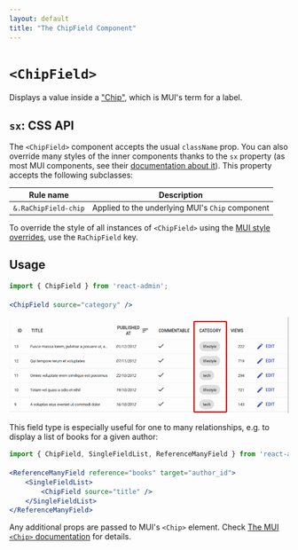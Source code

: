 ```yaml
---
layout: default
title: "The ChipField Component"
---
```


# `<ChipField>`

Displays a value inside a ["Chip"](https://mui.com/components/chips), which is MUI's term for a label.

## `sx`: CSS API

The `<ChipField>` component accepts the usual `className` prop. You can also override many styles of the inner components thanks to the `sx` property (as most MUI components, see their [documentation about it](https://mui.com/customization/how-to-customize/#overriding-nested-component-styles)). This property accepts the following subclasses:

| Rule name            | Description                                              |
|----------------------|----------------------------------------------------------|
| `&.RaChipField-chip` | Applied to the underlying MUI's `Chip` component |

To override the style of all instances of `<ChipField>` using the [MUI style overrides](https://mui.com/customization/globals/#css), use the `RaChipField` key.

## Usage

```jsx
import { ChipField } from 'react-admin';

<ChipField source="category" />
```

![ChipField](./img/chip-field.png)

This field type is especially useful for one to many relationships, e.g. to display a list of books for a given author:

```jsx
import { ChipField, SingleFieldList, ReferenceManyField } from 'react-admin';

<ReferenceManyField reference="books" target="author_id">
    <SingleFieldList>
        <ChipField source="title" />
    </SingleFieldList>
</ReferenceManyField>
```

Any additional props are passed to MUI's `<Chip>` element. Check [The MUI `<Chip>` documentation](https://mui.com/api/chip/) for details.
